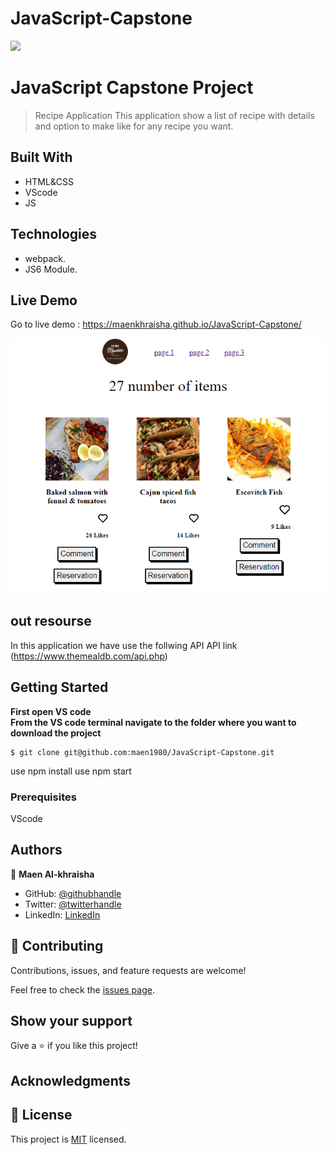 # JavaScript-Capstone

![](https://img.shields.io/badge/Microverse-blueviolet)

# JavaScript Capstone Project

> Recipe Application
> This application show a list of recipe with details and option to make like for any recipe you want.

## Built With

- HTML&CSS
- VScode 
- JS

## Technologies

- webpack.
- JS6 Module.

## Live Demo 

Go to live demo : 
https://maenkhraisha.github.io/JavaScript-Capstone/

![portfolio](./src/img/Capture.PNG)

## out resourse
In this application we have use the follwing API
API link (https://www.themealdb.com/api.php)

## Getting Started

**First open VS code**<br/>
**From the VS code terminal navigate to the folder where you want to download the project**<br/>
```
$ git clone git@github.com:maen1980/JavaScript-Capstone.git
```
use npm install
use npm start


### Prerequisites
VScode


## Authors

👤 **Maen Al-khraisha**

- GitHub: [@githubhandle](https://github.com/maen1980)
- Twitter: [@twitterhandle](https://twitter.com/AlkhryshaM)
- LinkedIn: [LinkedIn](https://www.linkedin.com/in/ma-en-mohammad-303930100/)



## 🤝 Contributing

Contributions, issues, and feature requests are welcome!

Feel free to check the [issues page](../../issues/).

## Show your support

Give a ⭐️ if you like this project!

## Acknowledgments



## 📝 License

This project is [MIT](./MIT.md) licensed.
